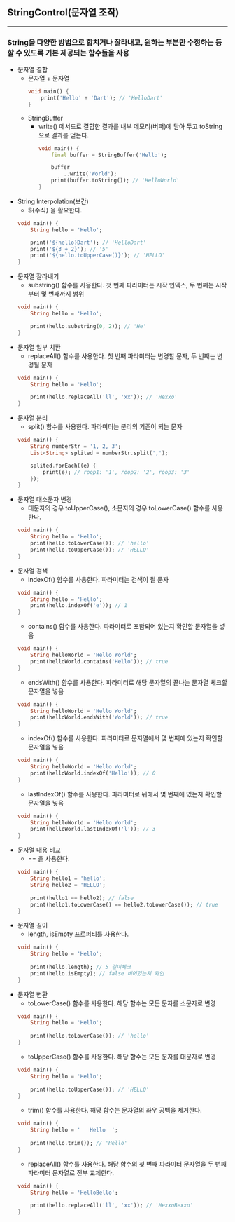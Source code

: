 ## StringControl(문자열 조작)
---
### String을 다양한 방법으로 합치거나 잘라내고, 원하는 부분만 수정하는 등 할 수 있도록 기본 제공되는 함수들을 사용
- 문자열 결합
	- 문자열 + 문자열
		```dart
		void main() {
			print('Hello' + 'Dart'); // 'HelloDart'
		}
		```
	- StringBuffer
		- write() 메서드로 결합한 결과를 내부 메모리(버퍼)에 담아 두고 toString으로 결과를 얻는다.
			```dart
			void main() {
   				final buffer = StringBuffer('Hello');

				buffer
					..write('World');
				print(buffer.toString()); // 'HelloWorld'
			}
			```
- String Interpolation(보간)
	- ${수식} 을 활요한다.
	```dart
	void main() {
		String hello = 'Hello';
	
		print('${hello}Dart'); // 'HelloDart'
		print('${3 + 2}'); // '5'
		print('${hello.toUpperCase()}'); // 'HELLO'
	}
	```
- 문자열 잘라내기
	- substring() 함수를 사용한다. 첫 번째 파라미터는 시작 인덱스, 두 번째는 시작 부터 몇 번째까지 범위
	```dart
	void main() {
		String hello = 'Hello';
	
		print(hello.substring(0, 2)); // 'He'
	}
	```
- 문자열 일부 치환
	- replaceAll() 함수를 사용한다. 첫 번째 파라미터는 변경할 문자, 두 번째는 변경될 문자
	```dart
	void main() {
		String hello = 'Hello';
	
		print(hello.replaceAll('ll', 'xx')); // 'Hexxo'
	}
	```
- 문자열 분리
	- split() 함수를 사용한다. 파라미터는 분리의 기준이 되는 문자
	```dart
	void main() {
		String numberStr = '1, 2, 3';
		List<String> splited = numberStr.split(',');

		splited.forEach((e) {
			print(e); // roop1: '1', roop2: '2', roop3: '3'
		});
	}
	```
- 문자열 대소문자 변경
	- 대문자의 경우 toUpperCase(), 소문자의 경우 toLowerCase() 함수를 사용한다.
	```dart
	void main() {
		String hello = 'Hello';
		print(hello.toLowerCase()); // 'hello'
		print(hello.toUpperCase()); // 'HELLO'
	}
	```
- 문자열 검색
	- indexOf() 함수를 사용한다. 파라미터는 검색이 될 문자
	```dart
	void main() {
		String hello = 'Hello';
		print(hello.indexOf('e')); // 1
	}
	```
	- contains() 함수를 사용한다. 파라미터로 포함되어 있는지 확인할 문자열을 넣음
	```dart
	void main() {
		String helloWorld = 'Hello World';
		print(helloWorld.contains('Hello')); // true
	}
	```
	- endsWith() 함수를 사용한다. 파라미터로 해당 문자열의 끝나는 문자열 체크할 문자열을 넣음
	```dart
	void main() {
		String helloWorld = 'Hello World';
		print(helloWorld.endsWith('World')); // true
	}
	```
	- indexOf() 함수를 사용한다. 파라미터로 문자열에서 몇 번째에 있는지 확인할 문자열을 넣음
	```dart
	void main() {
		String helloWorld = 'Hello World';
		print(helloWorld.indexOf('Hello')); // 0
	}
	```
	- lastIndexOf() 함수를 사용한다. 파라미터로 뒤에서 몇 번째에 있는지 확인할 문자열을 넣음
	```dart
	void main() {
		String helloWorld = 'Hello World';
		print(helloWorld.lastIndexOf('l')); // 3
	}
	```
- 문자열 내용 비교
	-  == 을 사용한다.
	```dart
	void main() {
		String hello1 = 'hello';
		String hello2 = 'HELLO';
		
		print(hello1 == hello2); // false
		print(hello1.toLowerCase() == hello2.toLowerCase()); // true
	}
	```
- 문자열 길이
	- length, isEmpty 프로퍼티를 사용한다.
	```dart
	void main() {
		String hello = 'Hello';
		
		print(hello.length); // 5 길이체크
		print(hello.isEmpty); // false 비어있는지 확인
	}
	```
- 문자열 변환
	- toLowerCase() 함수를 사용한다. 해당 함수는 모든 문자를 소문자로 변경
	```dart
	void main() {
		String hello = 'Hello';
		
		print(hello.toLowerCase()); // 'hello'
	}
	```
	- toUpperCase() 함수를 사용한다. 해당 함수는 모든 문자를 대문자로 변경
	```dart
	void main() {
		String hello = 'Hello';
		
		print(hello.toUpperCase()); // 'HELLO'
	}
	```
	- trim() 함수를 사용한다. 해당 함수는 문자열의 좌우 공백을 제거한다.
	```dart
	void main() {
		String hello = '   Hello  ';
		
		print(hello.trim()); // 'Hello'
	}
	```
	- replaceAll() 함수를 사용한다. 해당 함수의 첫 번째 파라미터 문자열을 두 번째 파라미터 문자열로 전부 교체한다.
	```dart
	void main() {
		String hello = 'HelloBello';
		
		print(hello.replaceAll('ll', 'xx')); // 'HexxoBexxo'
	}
	```
